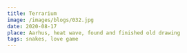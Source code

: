 ```yaml
---
title: Terrarium
image: /images/blogs/032.jpg
date: 2020-08-17
place: Aarhus, heat wave, found and finished old drawing
tags: snakes, love game
---
```

